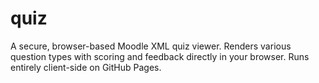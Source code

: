 # quiz
A secure, browser-based Moodle XML quiz viewer. Renders various question types with scoring and feedback directly in your browser. Runs entirely client-side on GitHub Pages.
